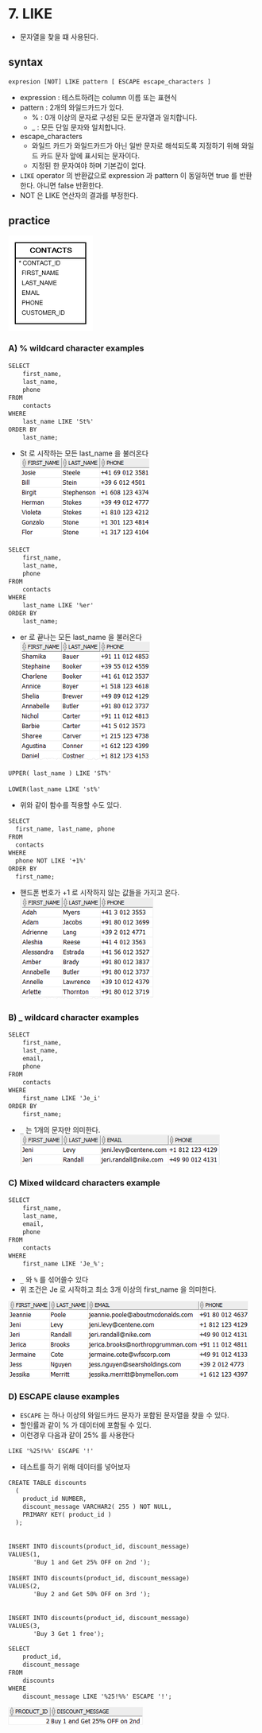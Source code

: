 # 7. LIKE
- 문자열을 찾을 떄 사용된다.

## syntax
```oracle-sql
expresion [NOT] LIKE pattern [ ESCAPE escape_characters ] 
```
- expression : 테스트하려는 column 이름 또는 표현식
- pattern : 2개의 와일드카드가 있다.
  - % : 0개 이상의 문자로 구성된 모든 문자열과 일치합니다.
  - _ : 모든 단일 문자와 일치합니다.
- escape_characters
  - 와일드 카드가 와일드카드가 아닌 일반 문자로 해석되도록 지정하기 위해 와일드 카드 문자 앞에 표시되는 문자이다.
  - 지정된 한 문자여야 하며 기본갑이 없다.
- `LIKE` operator 의 반환값으로 expression 과 pattern 이 동일하면 true 를 반환한다. 아니면 false 반환한다.
- NOT 은 LIKE 연산자의 결과를 부정한다.

## practice
![contacts.png](..%2F..%2Fimages_erd%2Fcontacts.png)

### A) % wildcard character examples
```oracle-sql
SELECT
    first_name,
    last_name,
    phone
FROM
    contacts
WHERE
    last_name LIKE 'St%'
ORDER BY
    last_name;
```
- St 로 시작하는 모든 last_name 을 불러온다
![img.png](../../images/like_example1.png)

```oracle-sql
SELECT
    first_name,
    last_name,
    phone
FROM
    contacts
WHERE
    last_name LIKE '%er'
ORDER BY
    last_name;
```
- er 로 끝나는 모든 last_name 을 불러온다
![img.png](../../images/like_example2.png)

```oracle-sql
UPPER( last_name ) LIKE 'ST%'

LOWER(last_name LIKE 'st%'
```
- 위와 같이 함수를 적용할 수도 있다.

```oracle-sql
SELECT
  first_name, last_name, phone
FROM
  contacts
WHERE
  phone NOT LIKE '+1%'
ORDER BY
  first_name;
```
- 핸드폰 번호가 +1 로 시작하지 않는 값들을 가지고 온다.
![img.png](../../images/like_example3.png)

### B) _ wildcard character examples
```oracle-sql
SELECT
    first_name,
    last_name,
    email,
    phone
FROM
    contacts
WHERE
    first_name LIKE 'Je_i'
ORDER BY 
    first_name;
```
- `_` 는 1개의 문자만 의미한다.
![img.png](../../images/like_example4.png)

### C) Mixed wildcard characters example
```oracle-sql
SELECT
    first_name,
    last_name,
    email,
    phone
FROM
    contacts
WHERE
    first_name LIKE 'Je_%';
```
- `_` 와 `%` 를 섞어쓸수 있다
- 위 조건은 Je 로 시작하고 최소 3개 이상의 first_name 을 의미한다.

![img.png](../../images/like_example5.png)

### D) ESCAPE clause examples
- `ESCAPE` 는 하나 이상의 와일드카드 문자가 포함된 문자열을 찾을 수 있다.
- 할인률과 같이 % 가 데이터에 포함될 수 있다.
- 이런경우 다음과 같이 25% 를 사용한다
```oracle-sql
LIKE '%25!%%' ESCAPE '!'
```
- 테스트를 하기 위해 데이터를 넣어보자
```oracle-sql
CREATE TABLE discounts
  (
    product_id NUMBER, 
    discount_message VARCHAR2( 255 ) NOT NULL,
    PRIMARY KEY( product_id )
  );


INSERT INTO discounts(product_id, discount_message)
VALUES(1,
       'Buy 1 and Get 25% OFF on 2nd ');

INSERT INTO discounts(product_id, discount_message)
VALUES(2,
       'Buy 2 and Get 50% OFF on 3rd ');


INSERT INTO discounts(product_id, discount_message)
VALUES(3,
       'Buy 3 Get 1 free');
```

```oracle-sql
SELECT
	product_id,
	discount_message
FROM
	discounts
WHERE
	discount_message LIKE '%25!%%' ESCAPE '!';
```
![img.png](../../images/like_example6.png)